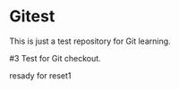 # Gitest
This is just a test repository for Git learning.

#3 Test for Git checkout.


resady for reset1